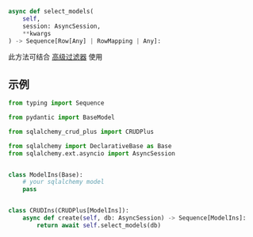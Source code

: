 ```py
async def select_models(
    self,
    session: AsyncSession, 
    **kwargs
) -> Sequence[Row[Any] | RowMapping | Any]:
```

此方法可结合 [高级过滤器](../advanced/filter.md) 使用

## 示例

```py title="select_models" hl_lines="18"
from typing import Sequence

from pydantic import BaseModel

from sqlalchemy_crud_plus import CRUDPlus

from sqlalchemy import DeclarativeBase as Base
from sqlalchemy.ext.asyncio import AsyncSession


class ModelIns(Base):
    # your sqlalchemy model
    pass


class CRUDIns(CRUDPlus[ModelIns]):
    async def create(self, db: AsyncSession) -> Sequence[ModelIns]:
        return await self.select_models(db)
```
